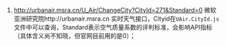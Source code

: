 1. http://urbanair.msra.cn/U_Air/ChangeCity?CityId=271&Standard=0 微软亚洲研究院http://urbanair.msra.cn 实时天气接口，Cityid在`UAir.CityId.js`文件中可以查询，Standard表示空气质量系数的评判标准，会影响API指标（具体含义尚不知晓，但官网目前用的是0）；
